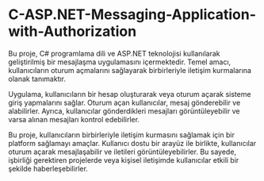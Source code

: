# C-ASP.NET-Messaging-Application-with-Authorization
Bu proje, C# programlama dili ve ASP.NET teknolojisi kullanılarak geliştirilmiş bir mesajlaşma uygulamasını içermektedir. Temel amacı, kullanıcıların oturum açmalarını sağlayarak birbirleriyle iletişim kurmalarına olanak tanımaktır.

Uygulama, kullanıcıların bir hesap oluşturarak veya oturum açarak sisteme giriş yapmalarını sağlar. Oturum açan kullanıcılar, mesaj gönderebilir ve alabilirler. Ayrıca, kullanıcılar gönderdikleri mesajları görüntüleyebilir ve varsa alınan mesajları kontrol edebilirler.

Bu proje, kullanıcıların birbirleriyle iletişim kurmasını sağlamak için bir platform sağlamayı amaçlar. Kullanıcı dostu bir arayüz ile birlikte, kullanıcılar oturum açarak mesajlaşabilir ve iletileri görüntüleyebilirler. Bu sayede, işbirliği gerektiren projelerde veya kişisel iletişimde kullanıcılar etkili bir şekilde haberleşebilirler.
